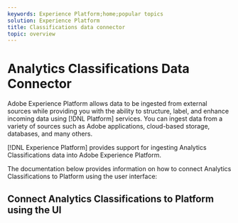 ```yaml
---
keywords: Experience Platform;home;popular topics
solution: Experience Platform
title: Classifications data connector
topic: overview
---
```


# Analytics Classifications Data Connector

Adobe Experience Platform allows data to be ingested from external sources while providing you with the ability to structure, label, and enhance incoming data using [!DNL Platform] services. You can ingest data from a variety of sources such as Adobe applications, cloud-based storage, databases, and many others.

[!DNL Experience Platform] provides support for ingesting Analytics Classifications data into Adobe Experience Platform.

The documentation below provides information on how to connect Analytics Classifications to Platform using the user interface:

## Connect Analytics Classifications to Platform using the UI


